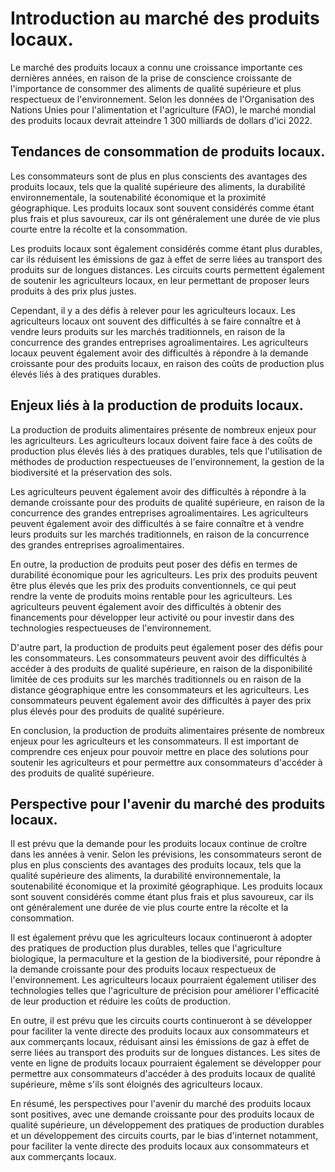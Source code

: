 # Introduction au marché des produits locaux.
Le marché des produits locaux a connu une croissance importante ces dernières années, en raison de la prise de conscience croissante de l'importance de consommer des aliments de qualité supérieure et plus respectueux de l'environnement. Selon les données de l'Organisation des Nations Unies pour l'alimentation et l'agriculture (FAO), le marché mondial des produits locaux devrait atteindre 1 300 milliards de dollars d'ici 2022.

## Tendances de consommation de produits locaux.
Les consommateurs sont de plus en plus conscients des avantages des produits locaux, tels que la qualité supérieure des aliments, la durabilité environnementale, la soutenabilité économique et la proximité géographique. Les produits locaux sont souvent considérés comme étant plus frais et plus savoureux, car ils ont généralement une durée de vie plus courte entre la récolte et la consommation.

Les produits locaux sont également considérés comme étant plus durables, car ils réduisent les émissions de gaz à effet de serre liées au transport des produits sur de longues distances. Les circuits courts permettent également de soutenir les agriculteurs locaux, en leur permettant de proposer leurs produits à des prix plus justes.

Cependant, il y a des défis à relever pour les agriculteurs locaux. Les agriculteurs locaux ont souvent des difficultés à se faire connaître et à vendre leurs produits sur les marchés traditionnels, en raison de la concurrence des grandes entreprises agroalimentaires. Les agriculteurs locaux peuvent également avoir des difficultés à répondre à la demande croissante pour des produits locaux, en raison des coûts de production plus élevés liés à des pratiques durables.


## Enjeux liés à la production de produits locaux.
La production de produits alimentaires présente de nombreux enjeux pour les agriculteurs. Les agriculteurs locaux doivent faire face à des coûts de production plus élevés liés à des pratiques durables, tels que l'utilisation de méthodes de production respectueuses de l'environnement, la gestion de la biodiversité et la préservation des sols.

Les agriculteurs peuvent également avoir des difficultés à répondre à la demande croissante pour des produits de qualité supérieure, en raison de la concurrence des grandes entreprises agroalimentaires. Les agriculteurs peuvent également avoir des difficultés à se faire connaître et à vendre leurs produits sur les marchés traditionnels, en raison de la concurrence des grandes entreprises agroalimentaires.

En outre, la production de produits peut poser des défis en termes de durabilité économique pour les agriculteurs. Les prix des produits peuvent être plus élevés que les prix des produits conventionnels, ce qui peut rendre la vente de produits moins rentable pour les agriculteurs. Les agriculteurs peuvent également avoir des difficultés à obtenir des financements pour développer leur activité ou pour investir dans des technologies respectueuses de l'environnement.

D'autre part, la production de produits peut également poser des défis pour les consommateurs. Les consommateurs peuvent avoir des difficultés à accéder à des produits de qualité supérieure, en raison de la disponibilité limitée de ces produits sur les marchés traditionnels ou en raison de la distance géographique entre les consommateurs et les agriculteurs. Les consommateurs peuvent également avoir des difficultés à payer des prix plus élevés pour des produits de qualité supérieure.

En conclusion, la production de produits alimentaires présente de nombreux enjeux pour les agriculteurs et les consommateurs. Il est important de comprendre ces enjeux pour pouvoir mettre en place des solutions pour soutenir les agriculteurs et pour permettre aux consommateurs d'accéder à des produits de qualité supérieure.

## Perspective pour l'avenir du marché des produits locaux.
Il est prévu que la demande pour les produits locaux continue de croître dans les années à venir. Selon les prévisions, les consommateurs seront de plus en plus conscients des avantages des produits locaux, tels que la qualité supérieure des aliments, la durabilité environnementale, la soutenabilité économique et la proximité géographique. Les produits locaux sont souvent considérés comme étant plus frais et plus savoureux, car ils ont généralement une durée de vie plus courte entre la récolte et la consommation.

Il est également prévu que les agriculteurs locaux continueront à adopter des pratiques de production plus durables, telles que l'agriculture biologique, la permaculture et la gestion de la biodiversité, pour répondre à la demande croissante pour des produits locaux respectueux de l'environnement. Les agriculteurs locaux pourraient également utiliser des technologies telles que l'agriculture de précision pour améliorer l'efficacité de leur production et réduire les coûts de production.

En outre, il est prévu que les circuits courts continueront à se développer pour faciliter la vente directe des produits locaux aux consommateurs et aux commerçants locaux, réduisant ainsi les émissions de gaz à effet de serre liées au transport des produits sur de longues distances. Les sites de vente en ligne de produits locaux pourraient également se développer pour permettre aux consommateurs d'accéder à des produits locaux de qualité supérieure, même s'ils sont éloignés des agriculteurs locaux.

En résumé, les perspectives pour l'avenir du marché des produits locaux sont positives, avec une demande croissante pour des produits locaux de qualité supérieure, un développement des pratiques de production durables et un développement des circuits courts, par le bias d'internet notamment,  pour faciliter la vente directe des produits locaux aux consommateurs et aux commerçants locaux.